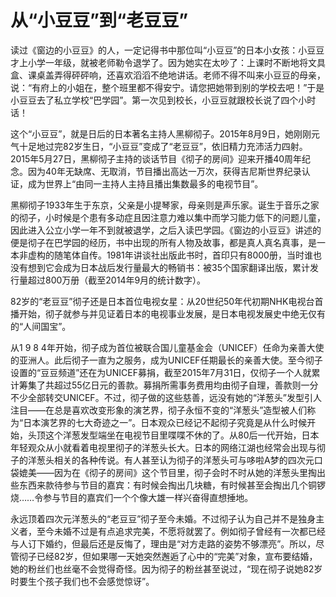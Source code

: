 # 从“小豆豆”到“老豆豆”

读过《窗边的小豆豆》的人，一定记得书中那位叫“小豆豆”的日本小女孩：小豆豆才上小学一年级，就被老师勒令退学了。因为她实在太吵了：上课时不断地将文具盒、课桌盖弄得砰砰响，还喜欢滔滔不绝地讲话。老师不得不叫来小豆豆的母亲，说：“有府上的小姐在，整个班里都不得安宁。请您把她带到别的学校去吧！”于是小豆豆去了私立学校“巴学园”。第一次见到校长，小豆豆就跟校长说了四个小时话！ 

这个“小豆豆”，就是日后的日本著名主持人黑柳彻子。2015年8月9日，她刚刚元气十足地过完82岁生日，“小豆豆”变成了“老豆豆”，依旧精力充沛活力四射。2015年5月27日，黑柳彻子主持的谈话节目《彻子的房间》迎来开播40周年纪念。因为40年无缺席、无取消，节目播出高达一万次，获得吉尼斯世界纪录认证，成为世界上“由同一主持人主持且播出集数最多的电视节目”。 

黑柳彻子1933年生于东京，父亲是小提琴家，母亲则是声乐家。诞生于音乐之家的彻子，小时候是个患有多动症且因注意力难以集中而学习能力低下的问题儿童，因此进入公立小学一年不到就被退学，之后入读巴学园。《窗边的小豆豆》讲述的便是彻子在巴学园的经历，书中出现的所有人物及故事，都是真人真名真事，是一本非虚构的随笔体自传。1981年讲谈社出版此书时，首印只有8000册，当时谁也没有想到它会成为日本战后发行量最大的畅销书：被35个国家翻译出版，累计发行量超过800万册（截至2014年9月的统计数字）。 

82岁的“老豆豆”彻子还是日本首位电视女星：从20世纪50年代初期NHK电视台首播开始，彻子就参与并见证着日本的电视事业发展，是日本电视发展史中绝无仅有的“人间国宝”。 

从1 9 8 4年开始，彻子成为首位被联合国儿童基金会（UNICEF）任命为亲善大使的亚洲人。此后彻子一直为之服务，成为UNICEF任期最长的亲善大使。至今彻子设置的“豆豆频道”还在为UNICEF募捐，截至2015年7月31日，仅彻子一个人就累计筹集了共超过55亿日元的善款。募捐所需事务费用均由彻子自理，善款则一分不少全部转交UNICEF。不过，彻子做的这些慈善，远没有她的“洋葱头”发型引人注目——在总是喜欢改变形象的演艺界，彻子永恒不变的“洋葱头”造型被人们称为“日本演艺界的七大奇迹之一”。日本观众已经记不起彻子究竟是从什么时候开始，头顶这个洋葱发型端坐在电视节目里喋喋不休的了。从80后一代开始，日本年轻观众从小就看着电视里彻子的洋葱头长大。日本的网络江湖也经常会出现与彻子的洋葱头相关的各种传说。有人甚至认为彻子的洋葱头可与哆啦A梦的四次元口袋媲美——因为在《彻子的房间》这个节目里，彻子会时不时从她的洋葱头里掏出些东西来款待参与节目的嘉宾：有时候会掏出几块糖，有时候甚至会掏出几个铜锣烧……令参与节目的嘉宾们一个个像大雄一样兴奋得直想捶地。 

永远顶着四次元洋葱头的“老豆豆”彻子至今未婚。不过彻子认为自己并不是独身主义者，至今未婚不过是有点追求完美，不愿将就罢了。例如彻子曾经有一次都已经与人订下婚约，但最后还是反悔了，理由是“对方走路的姿势不够漂亮”。所以，尽管彻子已经82岁，但如果哪一天她突然邂逅了心中的“完美”对象，宣布要结婚，她的粉丝们也丝毫不会觉得奇怪。因为彻子的粉丝甚至说过，“现在彻子说她82岁时要生个孩子我们也不会感觉惊讶”。